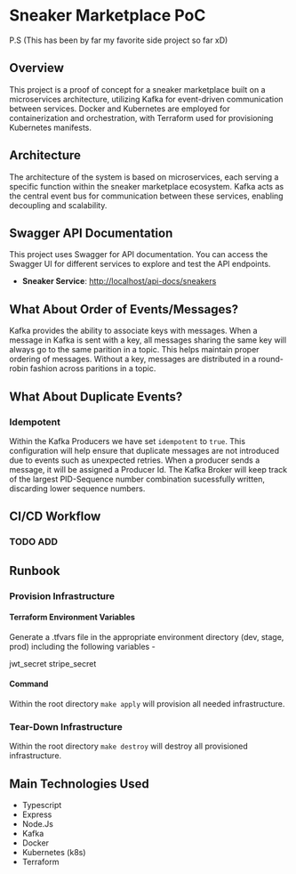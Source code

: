 # Sneaker Marketplace PoC

P.S (This has been by far my favorite side project so far xD)

## Overview

This project is a proof of concept for a sneaker marketplace built on a microservices architecture, utilizing Kafka for event-driven communication between services. Docker and Kubernetes are employed for containerization and orchestration, with Terraform used for provisioning Kubernetes manifests.


## Architecture

The architecture of the system is based on microservices, each serving a specific function within the sneaker marketplace ecosystem. Kafka acts as the central event bus for communication between these services, enabling decoupling and scalability.

## Swagger API Documentation

This project uses Swagger for API documentation. You can access the Swagger UI for different services to explore and test the API endpoints.

- **Sneaker Service**: [http://localhost/api-docs/sneakers](http://localhost/api-docs/sneakers)


## What About Order of Events/Messages?
Kafka provides the ability to associate keys with messages. When a message in Kafka is sent with a key, all messages sharing the same key will always go to the same parition in a topic. This helps maintain proper ordering of messages. Without a key, messages are distributed in a round-robin fashion across paritions in a topic.

## What About Duplicate Events?
### Idempotent
Within the Kafka Producers we have set `idempotent` to `true`. This configuration will help ensure that duplicate messages are not introduced due to events such as unexpected retries. When a producer sends a message, it will be assigned a Producer Id. The Kafka Broker will keep track of the largest PID-Sequence number combination sucessfully written, discarding lower sequence numbers.


## CI/CD Workflow
### TODO ADD 


## Runbook

### Provision Infrastructure

#### Terraform Environment Variables
Generate a .tfvars file in the appropriate environment directory (dev, stage, prod) including the following variables - 

jwt_secret
stripe_secret

#### Command
Within the root directory `make apply` will provision all needed infrastructure.

### Tear-Down Infrastructure
Within the root directory `make destroy` will destroy all provisioned infrastructure.

## Main Technologies Used
- Typescript
- Express
- Node.Js
- Kafka
- Docker
- Kubernetes (k8s)
- Terraform
